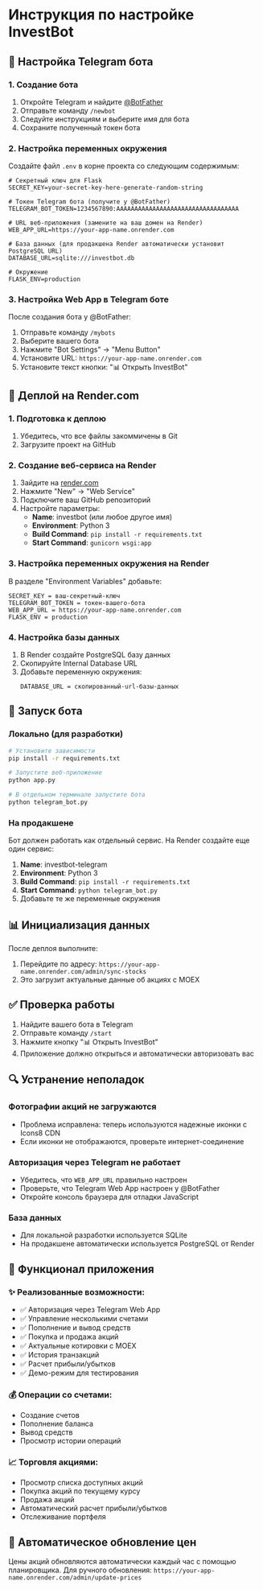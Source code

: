 # Инструкция по настройке InvestBot

## 🔧 Настройка Telegram бота

### 1. Создание бота
1. Откройте Telegram и найдите [@BotFather](https://t.me/BotFather)
2. Отправьте команду `/newbot`
3. Следуйте инструкциям и выберите имя для бота
4. Сохраните полученный токен бота

### 2. Настройка переменных окружения

Создайте файл `.env` в корне проекта со следующим содержимым:

```env
# Секретный ключ для Flask
SECRET_KEY=your-secret-key-here-generate-random-string

# Токен Telegram бота (получите у @BotFather)
TELEGRAM_BOT_TOKEN=1234567890:AAAAAAAAAAAAAAAAAAAAAAAAAAAAAAAAAA

# URL веб-приложения (замените на ваш домен на Render)
WEB_APP_URL=https://your-app-name.onrender.com

# База данных (для продакшена Render автоматически установит PostgreSQL URL)
DATABASE_URL=sqlite:///investbot.db

# Окружение
FLASK_ENV=production
```

### 3. Настройка Web App в Telegram боте

После создания бота у @BotFather:

1. Отправьте команду `/mybots`
2. Выберите вашего бота
3. Нажмите "Bot Settings" → "Menu Button"
4. Установите URL: `https://your-app-name.onrender.com`
5. Установите текст кнопки: "📊 Открыть InvestBot"

## 🚀 Деплой на Render.com

### 1. Подготовка к деплою
1. Убедитесь, что все файлы закоммичены в Git
2. Загрузите проект на GitHub

### 2. Создание веб-сервиса на Render
1. Зайдите на [render.com](https://render.com)
2. Нажмите "New" → "Web Service"
3. Подключите ваш GitHub репозиторий
4. Настройте параметры:
   - **Name**: investbot (или любое другое имя)
   - **Environment**: Python 3
   - **Build Command**: `pip install -r requirements.txt`
   - **Start Command**: `gunicorn wsgi:app`

### 3. Настройка переменных окружения на Render
В разделе "Environment Variables" добавьте:

```
SECRET_KEY = ваш-секретный-ключ
TELEGRAM_BOT_TOKEN = токен-вашего-бота
WEB_APP_URL = https://your-app-name.onrender.com
FLASK_ENV = production
```

### 4. Настройка базы данных
1. В Render создайте PostgreSQL базу данных
2. Скопируйте Internal Database URL
3. Добавьте переменную окружения:
   ```
   DATABASE_URL = скопированный-url-базы-данных
   ```

## 🎯 Запуск бота

### Локально (для разработки)
```bash
# Установите зависимости
pip install -r requirements.txt

# Запустите веб-приложение
python app.py

# В отдельном терминале запустите бота
python telegram_bot.py
```

### На продакшене
Бот должен работать как отдельный сервис. На Render создайте еще один сервис:

1. **Name**: investbot-telegram
2. **Environment**: Python 3
3. **Build Command**: `pip install -r requirements.txt`
4. **Start Command**: `python telegram_bot.py`
5. Добавьте те же переменные окружения

## 📊 Инициализация данных

После деплоя выполните:

1. Перейдите по адресу: `https://your-app-name.onrender.com/admin/sync-stocks`
2. Это загрузит актуальные данные об акциях с MOEX

## ✅ Проверка работы

1. Найдите вашего бота в Telegram
2. Отправьте команду `/start`
3. Нажмите кнопку "📊 Открыть InvestBot"
4. Приложение должно открыться и автоматически авторизовать вас

## 🔍 Устранение неполадок

### Фотографии акций не загружаются
- Проблема исправлена: теперь используются надежные иконки с Icons8 CDN
- Если иконки не отображаются, проверьте интернет-соединение

### Авторизация через Telegram не работает
- Убедитесь, что `WEB_APP_URL` правильно настроен
- Проверьте, что Telegram Web App настроен у @BotFather
- Откройте консоль браузера для отладки JavaScript

### База данных
- Для локальной разработки используется SQLite
- На продакшене автоматически используется PostgreSQL от Render

## 📱 Функционал приложения

### ✨ Реализованные возможности:
- ✅ Авторизация через Telegram Web App
- ✅ Управление несколькими счетами
- ✅ Пополнение и вывод средств
- ✅ Покупка и продажа акций
- ✅ Актуальные котировки с MOEX
- ✅ История транзакций
- ✅ Расчет прибыли/убытков
- ✅ Демо-режим для тестирования

### 💰 Операции со счетами:
- Создание счетов
- Пополнение баланса
- Вывод средств
- Просмотр истории операций

### 📈 Торговля акциями:
- Просмотр списка доступных акций
- Покупка акций по текущему курсу
- Продажа акций
- Автоматический расчет прибыли/убытков
- Отслеживание портфеля

## 🔄 Автоматическое обновление цен

Цены акций обновляются автоматически каждый час с помощью планировщика.
Для ручного обновления: `https://your-app-name.onrender.com/admin/update-prices`
